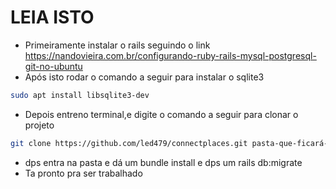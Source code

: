 # LEIA ISTO
* Primeiramente instalar o rails seguindo o link https://nandovieira.com.br/configurando-ruby-rails-mysql-postgresql-git-no-ubuntu
* Após isto rodar o comando a seguir para instalar o sqlite3
```sh
sudo apt install libsqlite3-dev
```
* Depois entreno terminal,e digite o comando a seguir para clonar o projeto
 ```sh
git clone https://github.com/led479/connectplaces.git pasta-que-ficará-o-projeto
 ```
* dps entra na pasta e dá um bundle install e dps um rails db:migrate
* Ta pronto pra ser trabalhado
